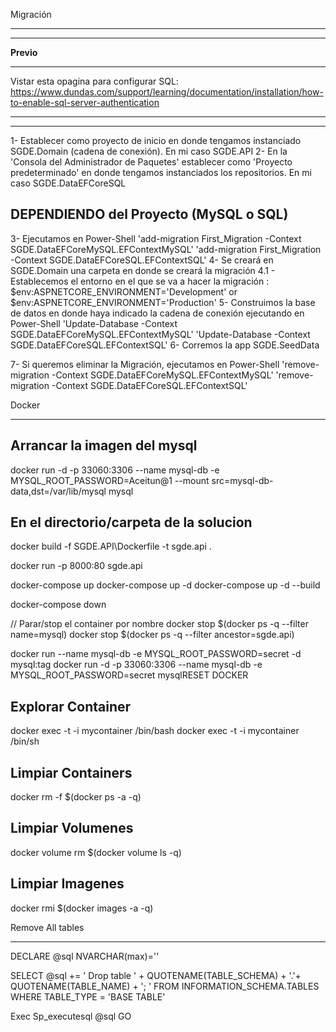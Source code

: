 Migración
*********

**************
****Previo****
**************
Vistar esta opagina para configurar SQL: https://www.dundas.com/support/learning/documentation/installation/how-to-enable-sql-server-authentication
***************************************************************************************************************************************************
***************************************************************************************************************************************************

1- Establecer como proyecto de inicio en donde tengamos instanciado SGDE.Domain (cadena de conexión). En mi caso SGDE.API
2- En la 'Consola del Administrador de Paquetes' establecer como 'Proyecto predeterminado' en donde tengamos instanciados los repositorios. En mi caso SGDE.DataEFCoreSQL

DEPENDIENDO del Proyecto (MySQL o SQL)
--------------------------------------
3- Ejecutamos en Power-Shell 'add-migration First_Migration -Context SGDE.DataEFCoreMySQL.EFContextMySQL'
                             'add-migration First_Migration -Context SGDE.DataEFCoreSQL.EFContextSQL'
4- Se creará en SGDE.Domain una carpeta en donde se creará la migración
4.1 - Establecemos el entorno en el que se va a hacer la migración : $env:ASPNETCORE_ENVIRONMENT='Development'  or  $env:ASPNETCORE_ENVIRONMENT='Production'
5- Construimos la base de datos en donde haya indicado la cadena de conexión ejecutando en Power-Shell 'Update-Database -Context SGDE.DataEFCoreMySQL.EFContextMySQL'
                                                                                                       'Update-Database -Context SGDE.DataEFCoreSQL.EFContextSQL'
6- Corremos la app SGDE.SeedData

7- Si queremos eliminar la Migración, ejecutamos en Power-Shell 'remove-migration -Context SGDE.DataEFCoreMySQL.EFContextMySQL'
                                                                'remove-migration -Context SGDE.DataEFCoreSQL.EFContextSQL'


Docker
******

Arrancar la imagen del mysql
----------------------------
docker run -d -p 33060:3306 --name mysql-db -e MYSQL_ROOT_PASSWORD=Aceitun@1 --mount src=mysql-db-data,dst=/var/lib/mysql mysql

En el directorio/carpeta de la solucion
----------------------------------------
docker build -f SGDE.API\Dockerfile -t sgde.api .


docker run -p 8000:80 sgde.api

docker-compose up
docker-compose up -d
docker-compose up -d --build

docker-compose down

// Parar/stop el container por nombre
docker stop $(docker ps -q --filter name=mysql)
docker stop $(docker ps -q --filter ancestor=sgde.api)


docker run                  --name mysql-db -e MYSQL_ROOT_PASSWORD=secret -d mysql:tag
docker run -d -p 33060:3306 --name mysql-db -e MYSQL_ROOT_PASSWORD=secret mysqlRESET DOCKER

Explorar Container
------------------
docker exec -t -i mycontainer /bin/bash
docker exec -t -i mycontainer /bin/sh


Limpiar Containers
------------------
docker rm -f $(docker ps -a -q)

Limpiar Volumenes
-----------------
docker volume rm $(docker volume ls -q)

Limpiar Imagenes
----------------
docker rmi $(docker images -a -q)



Remove All tables
*****************

DECLARE @sql NVARCHAR(max)=''

SELECT @sql += ' Drop table ' + QUOTENAME(TABLE_SCHEMA) + '.'+ QUOTENAME(TABLE_NAME) + '; '
FROM   INFORMATION_SCHEMA.TABLES
WHERE  TABLE_TYPE = 'BASE TABLE'

Exec Sp_executesql @sql
GO


